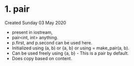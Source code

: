 # 1. pair
Created Sunday 03 May 2020


* present in iostream, <untility>
* pair<int, int> anything.
* p.first, and p.second can be used here.
* Initialized using (a, b) or {a, b} or using = make_pair(a, b).
* Can be used freely using {a, b} - This is a pair by default.
* Does copy based on content.


